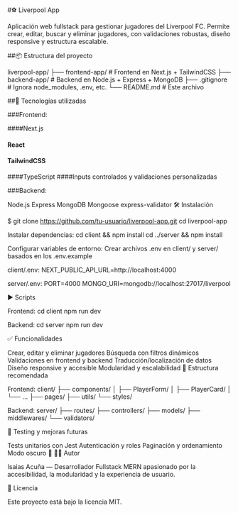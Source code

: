 
#⚽ Liverpool App

Aplicación web fullstack para gestionar jugadores del Liverpool FC. Permite crear, editar, buscar y eliminar jugadores, con validaciones robustas, diseño responsive y estructura escalable.

##📦 Estructura del proyecto

liverpool-app/ 
├── frontend-app/ # Frontend en Next.js + TailwindCSS 
├── backend-app/ # Backend en Node.js + Express + MongoDB 
├── .gitignore # Ignora node_modules, .env, etc. 
└── README.md # Este archivo

##🚀 Tecnologías utilizadas

###Frontend:

####Next.js
#### React
#### TailwindCSS
####TypeScript
####Inputs controlados y validaciones personalizadas

###Backend:

Node.js
Express
MongoDB
Mongoose
express-validator
🛠️ Instalación

$ git clone https://github.com/tu-usuario/liverpool-app.git cd liverpool-app

Instalar dependencias: cd client && npm install cd ../server && npm install

Configurar variables de entorno: Crear archivos .env en client/ y server/ basados en los .env.example

client/.env: NEXT_PUBLIC_API_URL=http://localhost:4000

server/.env: PORT=4000 MONGO_URI=mongodb://localhost:27017/liverpool

▶️ Scripts

Frontend: cd client npm run dev

Backend: cd server npm run dev

✅ Funcionalidades

Crear, editar y eliminar jugadores
Búsqueda con filtros dinámicos
Validaciones en frontend y backend
Traducción/localización de datos
Diseño responsive y accesible
Modularidad y escalabilidad
📁 Estructura recomendada

Frontend: client/ ├── components/ │ ├── PlayerForm/ │ ├── PlayerCard/ │ └── ... ├── pages/ ├── utils/ └── styles/

Backend: server/ ├── routes/ ├── controllers/ ├── models/ ├── middlewares/ └── validators/

🧪 Testing y mejoras futuras

 Tests unitarios con Jest
 Autenticación y roles
 Paginación y ordenamiento
 Modo oscuro 🌙
👨‍💻 Autor

Isaias Acuña — Desarrollador Fullstack MERN apasionado por la accesibilidad, la modularidad y la experiencia de usuario.

📄 Licencia

Este proyecto está bajo la licencia MIT.
